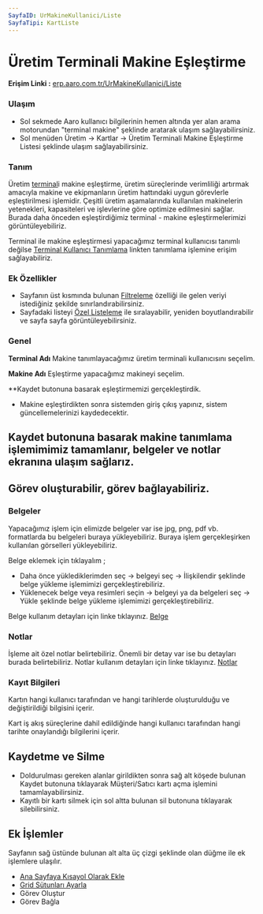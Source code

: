 ```yaml
---
SayfaID: UrMakineKullanici/Liste
SayfaTipi: KartListe
---
```


# Üretim Terminali Makine Eşleştirme

**Erişim Linki :** [erp.aaro.com.tr/UrMakineKullanici/Liste](erp.aaro.com.tr/UrMakineKullanici/Liste)

### Ulaşım

- Sol sekmede Aaro kullanıcı bilgilerinin hemen altında yer alan arama motorundan "terminal makine" şeklinde aratarak ulaşım sağlayabilirsiniz.
- Sol menüden Üretim -> Kartlar -> Üretim Terminali Makine Eşleştirme Listesi şeklinde ulaşım sağlayabilirsiniz.

### Tanım

Üretim [terminal](../Uretim/Terminal.md)i makine eşleştirme, üretim süreçlerinde verimliliği artırmak amacıyla makine ve ekipmanların üretim hattındaki uygun görevlerle eşleştirilmesi işlemidir. 
Çeşitli üretim aşamalarında kullanılan makinelerin yetenekleri, kapasiteleri ve işlevlerine göre optimize edilmesini sağlar.
Burada daha önceden eşleştirdiğimiz terminal - makine eşleştirmelerimizi görüntüleyebiliriz.

Terminal ile makine eşleştirmesi yapacağımız terminal kullanıcısı tanımlı değilse [Terminal Kullanıcı Tanımlama](../Uretim/Terminal.md) linkten tanımlama işlemine erişim sağlayabiliriz.

### Ek Özellikler 

- Sayfanın üst kısmında bulunan [Filtreleme](../TemelOzellikler/SayfaKisitlari.md) özelliği ile gelen veriyi istediğiniz şekilde sınırlandırabilirsiniz.
- Sayfadaki listeyi [Özel Listeleme](../TemelOzellikler/ListeNesnesi.md) ile sıralayabilir, yeniden boyutlandırabilir ve sayfa sayfa görüntüleyebilirsiniz.

### Genel 

**Terminal Adı** Makine tanımlayacağımız üretim terminali kullanıcısını seçelim.

**Makine Adı** Eşleştirme yapacağımız makineyi seçelim.

**Kaydet butonuna basarak eşleştirmemizi gerçekleştirdik.

- Makine eşleştirdikten sonra sistemden giriş çıkış yapınız, sistem güncellemelerinizi kaydedecektir.

## Kaydet butonuna basarak makine tanımlama işlemimimiz tamamlanır, belgeler ve notlar ekranına ulaşım sağlarız.
## Görev oluşturabilir, görev bağlayabiliriz.

### Belgeler

Yapacağımız işlem için elimizde belgeler var ise jpg, png, pdf vb. formatlarda bu belgeleri buraya yükleyebiliriz.
Buraya işlem gerçekleşirken kullanılan görselleri yükleyebiliriz.

Belge eklemek için tıklayalım ;

- Daha önce yüklediklerimden seç -> belgeyi seç -> İlişkilendir şeklinde belge yükleme işlemimizi gerçekleştirebiliriz.
- Yüklenecek belge veya resimleri seçin -> belgeyi ya da belgeleri seç -> Yükle şeklinde belge yükleme işlemimizi gerçekleştirebiliriz.

Belge kullanım detayları için linke tıklayınız. [Belge](../TemelOzellikler/Belgeler.md)

### Notlar 

İşleme ait özel notlar belirtebiliriz. 
Önemli bir detay var ise bu detayları burada belirtebiliriz.
Notlar kullanım detayları için linke tıklayınız. [Notlar](../TemelOzellikler/Notlar.md)

### Kayıt Bilgileri

Kartın hangi kullanıcı tarafından ve hangi tarihlerde oluşturulduğu ve değiştirildiği bilgisini içerir.

Kart iş akış süreçlerine dahil edildiğinde hangi kullanıcı tarafından hangi tarihte onaylandığı bilgilerini içerir. 

## Kaydetme ve Silme

- Doldurulması gereken alanlar girildikten sonra sağ alt köşede bulunan Kaydet butonuna tıklayarak Müşteri/Satıcı kartı açma işlemini tamamlayabilirsiniz.
- Kayıtlı bir kartı silmek için sol altta bulunan sil butonuna tıklayarak silebilirsiniz.

## Ek İşlemler

 Sayfanın sağ üstünde bulunan alt alta üç çizgi şeklinde olan düğme ile ek işlemlere ulaşılır.
- [Ana Sayfaya Kısayol Olarak Ekle](../TemelOzellikler/KisaYollaraEkleme.md)
- [Grid Sütunları Ayarla](../TemelOzellikler/GridSutunAyarlari.md)
- Görev Oluştur
- Görev Bağla